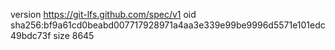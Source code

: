 version https://git-lfs.github.com/spec/v1
oid sha256:bf9a61cd0beabd007717928971a4aa3e339e99be9996d5571e101edc49bdc73f
size 8645
